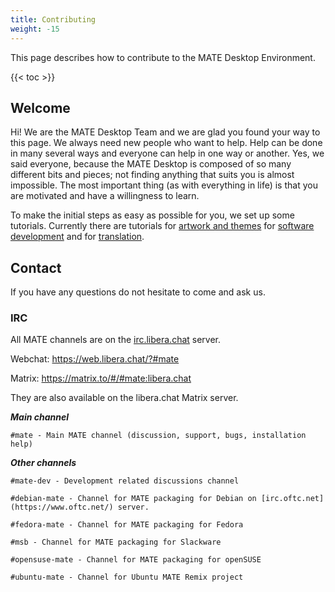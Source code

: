 ```yaml
---
title: Contributing
weight: -15
---
```


This page describes how to contribute to the MATE Desktop Environment.

{{< toc >}}

## Welcome

Hi! We are the MATE Desktop Team and we are glad you found your way to this page. We always need new people who want to help. Help can be done in many several ways and everyone can help in one way or another. Yes, we said everyone, because the MATE Desktop is composed of so many different bits and pieces; not finding anything that suits you is almost impossible. The most important thing (as with everything in life) is that you are motivated and have a willingness to learn.

To make the initial steps as easy as possible for you, we set up some tutorials. Currently there are tutorials for [artwork and themes](/tutorials/artwork-and-themes/getting-started/) for [software development](/tutorials/software-development/getting-started/) and for [translation](/tutorials/translation/getting-started/).

## Contact

If you have any questions do not hesitate to come and ask us.

### IRC

All MATE channels are on the [irc.libera.chat](https://libera.chat/) server.

Webchat: https://web.libera.chat/?#mate

Matrix: https://matrix.to/#/#mate:libera.chat

They are also available on the libera.chat Matrix server.

***Main channel***

    #mate - Main MATE channel (discussion, support, bugs, installation help)

***Other channels***

    #mate-dev - Development related discussions channel

    #debian-mate - Channel for MATE packaging for Debian on [irc.oftc.net](https://www.oftc.net/) server.

    #fedora-mate - Channel for MATE packaging for Fedora

    #msb - Channel for MATE packaging for Slackware

    #opensuse-mate - Channel for MATE packaging for openSUSE

    #ubuntu-mate - Channel for Ubuntu MATE Remix project

